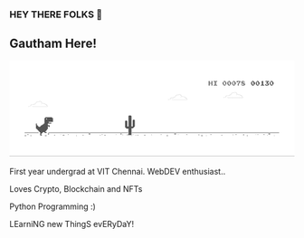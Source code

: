 ### HEY THERE FOLKS 👋
## Gautham Here! 

![Alt Text](dino.gif)

 First year undergrad at VIT Chennai. 
 WebDEV enthusiast..
 
 Loves Crypto, Blockchain and NFTs
 
 Python Programming :) 

LEarniNG new ThingS evERyDaY!
